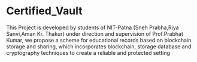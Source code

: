# Certified_Vault
 This Project is developed by students of NIT-Patna (Sneh Prabha,Riya Sanvi,Aman Kr. Thakur) under direction and supervision of Prof.Prabhat Kumar, we propose a scheme for educational records based on blockchain storage and sharing, which incorporates blockchain, storage database and cryptography techniques to create a reliable and protected setting
